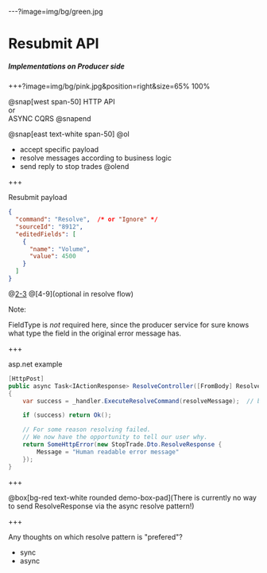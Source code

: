 ---?image=img/bg/green.jpg

# Resubmit API

##### Implementations on Producer side

+++?image=img/bg/pink.jpg&position=right&size=65% 100%

@snap[west span-50]
HTTP API
<br/>
or
<br/>
ASYNC CQRS
@snapend

@snap[east text-white span-50]
@ol
- accept specific payload
- resolve messages according to business logic
- send reply to stop trades
@olend


+++

Resubmit payload


```json
{
  "command": "Resolve",  /* or "Ignore" */
  "sourceId": "8912",
  "editedFields": [
    {
      "name": "Volume",
      "value": 4500
    }
  ]
}
```

@[2-3](required)
@[4-9](optional in resolve flow)

Note:

FieldType is _not_ required here, since the producer service
for sure knows what type the field in the original error message has.

+++

asp.net example

```cs
[HttpPost]
public async Task<IActionResponse> ResolveController([FromBody] ResolveDto resolveMessage)
{
    var success = _handler.ExecuteResolveCommand(resolveMessage);  // business logic here

    if (success) return Ok();

    // For some reason resolving failed.
    // We now have the opportunity to tell our user why.
    return SomeHttpError(new StopTrade.Dto.ResolveResponse {
        Message = "Human readable error message"
    });
}
```

+++

@box[bg-red text-white rounded demo-box-pad](There is currently no way to send ResolveResponse via the async resolve pattern!)

+++

Any thoughts on which resolve pattern is "prefered"?

- sync
- async
